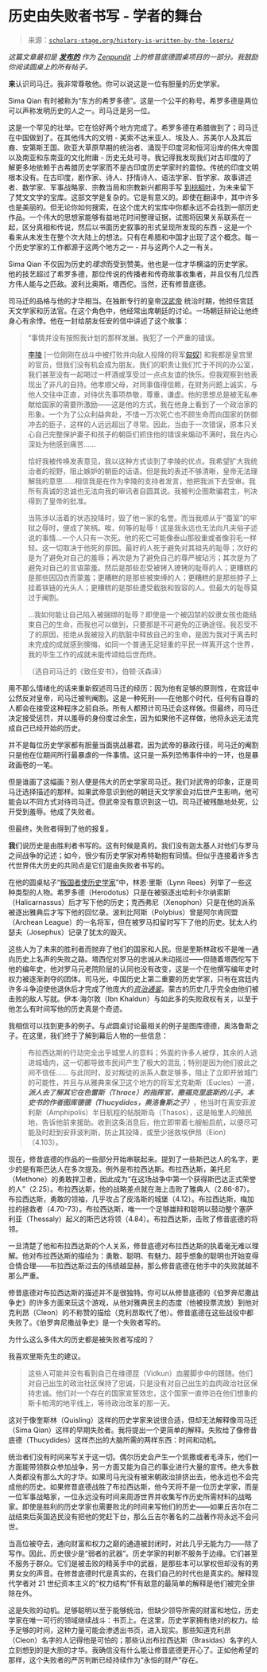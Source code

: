 <!--yml

类别：未分类

日期：2024-05-27 14:53:15

-->

# 历史由失败者书写 - 学者的舞台

> 来源：[`scholars-stage.org/history-is-written-by-the-losers/`](https://scholars-stage.org/history-is-written-by-the-losers/)

*这篇文章最初是 **[发布的](http://zenpundit.com/?p=53624)** 作为 [Zenpundit](http://zenpundit.com/?p=52965) 上的修昔底德圆桌项目的一部分。我鼓励你阅读圆桌上的所有帖子。*

**来**认识司马迁。我非常尊敬他。你可以说这是一位有胆量的历史学家。

Sima Qian 有时被称为“东方的希罗多德”。这是一个公平的称号。希罗多德是两位可以声称发明历史的人之一。司马迁是另一位。

这是一个罕见的壮举。它在恰好两个地方完成了。希罗多德在希腊做到了；司马迁在中国做到了。在其他伟大的文明 - 美索不达米亚人、埃及人、苏美尔人及其后裔、安第斯王国、欧亚大草原早期的统治者、涌现于印度河和恒河沿岸的伟大帝国以及南亚和东南亚的文化附庸 - 历史无处可寻。我记得我发现我们对古印度的了解更多地依赖于古希腊历史学家而不是古印度历史学家时的震惊。传统的印度文明根本没有。在古印度，剧作家、诗人、抒情诗人、语法学家、哲学家、故事讲述者、数学家、军事战略家、宗教当局和宗教新兴都用手写 [到棕榈叶](https://en.wikipedia.org/wiki/Palm-leaf_manuscript)，为未来留下了梵文文学的宝库。这部文学是复杂的。它是有意义的。即使在翻译中，其中许多也是美丽的。但无论你如何搜索，在这个庞大的宝库中你都永远不会找到一部历史作品。一个伟大的思想家能够有益地花时间整理证据，试图将因果关系联系在一起，区分真相和传说，然后以书面历史叙事的形式呈现所发现的东西 - 这是一个看来从未发生在整个次大陆上的想法。只有在希腊和中国才出现了这个概念。每一个历史学家的工作都源于这两个地方之一 - 并与这两个人之一有关。

Sima Qian 不仅因为历史的*理念*而受到赞美。他也是一位才华横溢的历史学家。他的技艺超过了希罗多德，那位传说的传播者和传奇故事收集者，并且仅有几位西方伟人能与之匹敌。波利比奥斯。塔西佗。当然，还有修昔底德。

司马迁的品格与他的才华相当。在独断专行的皇帝[汉武帝](https://zh.wikipedia.org/wiki/%E6%B1%89%E6%AD%A6%E5%B8%9D) 统治时期，他担任宫廷天文学家和历法官。在这个角色中，他经常出席朝廷的讨论。一场朝廷辩论让他终身心有余悸。他在一封给朋友任安的信中讲述了这个故事：

> “事情并没有按照我计划的那样发展。我犯了一个严重的错误。
> 
> [李陵](https://zh.wikipedia.org/wiki/%E6%9D%8E%E9%99%B5) [一位刚刚在战斗中被打败并向敌人投降的将军[匈奴](https://zh.wikipedia.org/wiki/%E5%8C%88%E5%A5%B4)] 和我都是皇宫里的官员，但我们没有机会成为朋友。我们的职责让我们忙于不同的办公室，我们甚至没有一起喝过一杯酒或享受过一点点友谊的快乐。但我观察到他表现出了非凡的自持。他孝顺父母，对同事值得信赖，在财务问题上诚实，与他人交往中正直，对待优先事项恭敬，尊重，谦虚。他的思想总是被无私奉献给国家的需要所激励——这是他的方式，我在他身上看到了一个政治家的形象。一个为了公众利益奔赴，不惜一万次死亡也不顾生命而向国家的防御冲去的臣子，这样的人远远超出了寻常。因此，当由于一次错误，原本只关心自己完整保护妻子和孩子的朝臣们抓住他的错误来煽动不满时，我在内心深处为他感到痛苦……
> 
> 恰好我被传唤发表意见，我以这种方式谈到了李陵的优点。我希望扩大我统治者的视野，阻止嫉妒的朝臣的话语。但是我的表述不够清晰，皇帝无法理解我的意思……相信我是在作为李陵的支持者发言，他把我派下去受审。我所有真诚的忠诚也无法向我的审讯者自圆其说。我被判企图欺骗君主，判决得到了皇帝的批准。
> 
> 当陈涉以活着的状态投降时，毁了他一家的名誉。而当我顺从于“蚕室”的牢狱之辱时，便成了笑柄。唉，何等的耻辱！这是我永远也无法向凡夫俗子述说的事情…一个人只有一次死。他的死亡可能像泰山那般重或者像羽毛一样轻。这一切取决于他死的原因。最好的人死于避免对其祖先的耻辱；次好的是为了避免对自己的羞辱；再次是为了避免自己的尊严被玷污；其次是为了避免对自己的言语蒙羞。然后是那些忍受被铐入镣铐的耻辱的人；更糟糕的是那些因囚衣而蒙羞；更糟糕的是那些被束缚的人；更糟糕的是那些脖子上挂着铁链的光头人；更糟糕的是那些遭受截肢和毁容的人。但最大的耻辱莫过于阉割。
> 
> …我如何能让自己陷入被捆绑的耻辱？即使是一个被囚禁的奴隶女孩也能结束自己的生命，而我也可以做到，只要那是不可避免的正确途径。我忍受不了的原因，拒绝从我被投入的肮脏中释放自己的生命，是因为我对于离去时未完成的成就感到懊悔，如同一个普通无足轻重的平民一样离开这个世界，我的毕生工作的成就未能传颂给后世而终。
> 
> （选自司马迁的《致任安书》，伯顿·沃森译）

用不那么情绪化的话来重新叙述司马迁的经历：因为他有足够的原则性，在宫廷中公然反对皇帝，司马迁被判阉割。这是一种死刑——在他那个时代，任何有自尊的人都会在接受这种程序之前自杀。所有人都预计司马迁会这样做。但最终，司马迁决定接受惩罚，并以羞辱的身份度过余生，因为如果他不这样做，他将永远无法完成自己已经开始的历史。

并不是每位历史学家都有胆量当面挑战暴君。因为武帝的暴政行径，司马迁的阉割只是他在位期间所行最暴虐的一件事情。这只是一系列恐怖事件中的一环，也是暴政画卷的一笔。

但是谁画了这幅画？别人便是伟大的历史学家司马迁。我们对武帝的印象，正是司马迁选择描述的那样。如果武帝意识到他的朝廷天文学家会对后世产生影响，他可能会以不同方式对待司马迁。但武帝没有意识到这一切。司马迁被残酷地处死，公开受到羞辱。他成了失败者。

但最终，失败者得到了他的报复。

**我**们说历史是由胜利者书写的。这有时候是真的。我们没有迦太基人对他们与罗马之间战争的记述；如今，很少有历史学家对希特勒抱有同情。但似乎连接着许多古代世界伟大历史的共同点是它们是由失败者书写的。

在他的圆桌帖子“[叛国者使历史学家](http://zenpundit.com/?p=53581)”中，林恩·里斯（Lynn Rees）列举了一些这种类型的人物。希罗多德（Herodotus）只是在被驱逐出哈利卡尔纳索斯（Halicarnassus）后才写下他的历史；克西弗尼（Xenophon）只是在他的派系被逐出雅典后才写下他的回忆录。波利比阿斯（Polybius）曾是阿尔肯同盟（Archean League）的一名将军，但在被罗马扣留时写下了他的历史。犹太人约瑟夫（Josephus）记录了犹太的毁灭。

这些人为了未来的胜利者而抛弃了他们的国家和人民。但是奎斯林政权不是唯一通向历史上名声的失败之路。塔西佗对罗马的忠诚从未动摇过——但随着塔西佗写下他的编年史，他对罗马元老院阶层的认同也没有改变，这是一个在他撰写编年史时权力被逐渐剥夺的团体。司马光，中国历史上第二重要的历史学家，只有在宫廷内许多斗争迫使他退休后才完成了他庞大的[*资治通鉴*](https://en.wikipedia.org/wiki/Zizhi_Tongjian)。蒙古的历史几乎完全由他们被击败的敌人写就。伊本·海尔敦（Ibn Khaldun）与如此多的失败政权有关，以至于他怎么有时间写他的历史真是个奇迹。

我相信可以找到更多的例子。与*此*圆桌讨论最相关的例子是图库德德，奥洛鲁斯之子。在这里，我们终于了解到幕后人物的一些信息：

> 布拉西达斯的行动完全出乎城里人的意料；外面的许多人被俘，其余的人逃进城墙内，这一切都导致市民间产生了极大的混乱；特别是因为他们彼此之间不信任…… 与此同时，反对叛徒的派系人数足够多，阻止了立即开放城门的可能性，并且与从雅典来保卫这个地方的将军尤克勒斯（Eucles）一道，***派人去了解其它在色雷斯（Thrace）的指挥官，撒福克里底斯的儿子，本史书的作者图库德德（Thucydides，奥洛鲁斯之子）***，他当时在离安菲波利斯（Amphipolis）半日航程的帖脱斯岛（Thasos），这是帕里人的殖民地，告诉他前来援助。收到这条消息后，他立即带着七艘船启航，以便尽可能及时赶到安菲波利斯，防止其投降，或至少拯救埃伊昂（Eion）（4.103）。

现在，修昔底德的作品的一些部分开始串联起来。提到了一些斯巴达人的名字，更少的是有斯巴达人在多次提及。例外是布拉西达斯。布拉西达斯，美托尼（Methone）的勇敢捍卫者，因此成为“在这场战争中第一个获得斯巴达正式荣誉的人”（2.25）。布拉西达斯，他的战略差点就在海上击败了雅典人（2.86-87）。布拉西达斯，勇敢的领袖，几乎攻占了皮洛斯的城堡（4.12）。布拉西达斯，梅加拉的拯救者（4.70-73）。布拉西达斯，唯一一个足够雄辩和聪明以鼓动整个塞萨利亚（Thessaly）起义的斯巴达将领（4.84）。布拉西达斯，击败了修昔底德的将领。

一旦清楚了他和布拉西达斯的个人关系，修昔底德对布拉西达斯的执着毫无难以理解。他对布拉西达斯的描绘为：勇敢、聪明、有魅力、超乎想象的聪明也开始变得合情合理——布拉西达斯过去的伟绩越显赫，那么修昔底德在他手中的失败就越不那么严重。

修昔底德对布拉西达斯的描述并不是很独特。你可以从修昔底德的《伯罗奔尼撒战争史》的许多方面来玩这个游戏，从他对雅典民主的态度（他被投票流放）到他对克利昂（Cleon）的不称赞的描绘（克利昂取代了他）。修昔底德在这些战役中都失败了。《伯罗奔尼撒战争史》是一个失败者写的。

为什么这么多伟大的历史都是被失败者写成的？

我喜欢里斯先生的建议。

> 这些人可能并没有看到自己在维德昆（Vidkun）血腥脚步中的跟随。他们对自己出生的政治社区保持了忠诚，只是没有对自己出生的血肉政治社区保持忠诚。他们对一个存在的国家宣誓效忠，这个国家一直停泊在他们想象的斯卡帕湾的地平线上，等待政治改革的那一天。

这对于像奎斯林（Quisling）这样的历史学家来说很合适，但却无法解释像司马迁（Sima Qian）这样的早期失败者。我将提出一个更简单的解释。失败给了像修昔底德（Thucydides）这样杰出的大脑所需的两样东西：时间和动机。

统治者们没有时间来写关于这一切。偶尔历史会产生一个凯撒或者毛泽东，他们一方面能带领群众参加战争，另一方面又能为自己的事业进行大量的宣传。绝大多数人类都没有那么大的才华。如果司马光没有被宋朝政治排挤出去，他永远也不会完成他的历史。如果修昔底德战胜了布拉西达斯，他今天将不是一位历史学家，而是一位军事战略家，一位永远没有时间来周游世界并收集写作历史所需材料的战略家。即使是胜利的历史学家也需要败北的时间来写他们的历史——如果丘吉尔在二战结束后英国选民没有把他的党赶下台，那么丘吉尔著名的二战著作将永远不会问世。

当高位被夺去，通向财富和权力之巅的通道被封闭时，对此几乎无能为力——除了写作。因此，历史很少是“弱者的武器”。历史学家的判断不服务于边缘。它们甚至不服务于群众。它们是被击败的精英手中的武器，是那些本可以掌权但却没有的男男女女的声音。在修昔底德时代是真实的，在我们自己的时代也是真实的。解释现代学者对 21 世纪资本主义的“权力结构”怀有敌意的最简单的解释是他们被完全排除在外。

这是失败的动机。足够聪明以至于能够统治，但缺少领导所需的财富和地位，历史学家在唯一可行的领域继续战斗：书页上。在这里，历史学家拥有绝对的权力。给予足够的时间，这种力量可能会渗透出书页，进入现实。那些知道克利昂（Cleon）名字的人记得他是可怕的；那些认出布拉西达斯（Brasidas）名字的人立刻想到的是大胆的才华。我确信没有什么能让修昔底德更开心了。正如他希望的那样，这个失败者的严厉判断已经持续作为“永恒的财产”存在。

